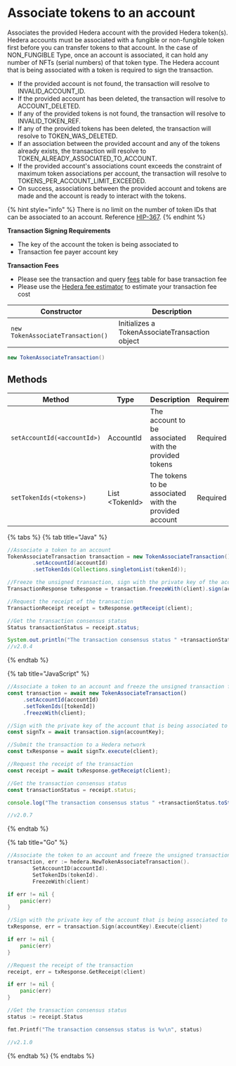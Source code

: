 # Associate tokens to an account

Associates the provided Hedera account with the provided Hedera token(s). Hedera accounts must be associated with a fungible or non-fungible token first before you can transfer tokens to that account. In the case of NON\_FUNGIBLE Type, once an account is associated, it can hold any number of NFTs (serial numbers) of that token type. The Hedera account that is being associated with a token is required to sign the transaction.

* If the provided account is not found, the transaction will resolve to INVALID\_ACCOUNT\_ID.
* If the provided account has been deleted, the transaction will resolve to ACCOUNT\_DELETED.
* If any of the provided tokens is not found, the transaction will resolve to INVALID\_TOKEN\_REF.
* If any of the provided tokens has been deleted, the transaction will resolve to TOKEN\_WAS\_DELETED.
* If an association between the provided account and any of the tokens already exists, the transaction will resolve to TOKEN\_ALREADY\_ASSOCIATED\_TO\_ACCOUNT.
* If the provided account's associations count exceeds the constraint of maximum token associations per account, the transaction will resolve to TOKENS\_PER\_ACCOUNT\_LIMIT\_EXCEEDED.
* On success, associations between the provided account and tokens are made and the account is ready to interact with the tokens.

{% hint style="info" %}
There is no limit on the number of token IDs that can be associated to an account. Reference [HIP-367](https://hips.hedera.com/hip/hip-367).
{% endhint %}

**Transaction Signing Requirements**

* The key of the account the token is being associated to
* Transaction fee payer account key

**Transaction Fees**

* Please see the transaction and query [fees](broken-reference) table for base transaction fee
* Please use the [Hedera fee estimator](https://hedera.com/fees) to estimate your transaction fee cost

| Constructor                       | Description                                    |
| --------------------------------- | ---------------------------------------------- |
| `new TokenAssociateTransaction()` | Initializes a TokenAssociateTransaction object |

```java
new TokenAssociateTransaction()
```

## Methods

| Method                      | Type            | Description                                           | Requirement |
| --------------------------- | --------------- | ----------------------------------------------------- | ----------- |
| `setAccountId(<accountId>)` | AccountId       | The account to be associated with the provided tokens | Required    |
| `setTokenIds(<tokens>)`     | List \<TokenId> | The tokens to be associated with the provided account | Required    |

{% tabs %}
{% tab title="Java" %}
```java
//Associate a token to an account
TokenAssociateTransaction transaction = new TokenAssociateTransaction()
        .setAccountId(accountId)
        .setTokenIds(Collections.singletonList(tokenId));

//Freeze the unsigned transaction, sign with the private key of the account that is being associated to a token, submit the transaction to a Hedera network
TransactionResponse txResponse = transaction.freezeWith(client).sign(accountKey).execute(client);

//Request the receipt of the transaction
TransactionReceipt receipt = txResponse.getReceipt(client);

//Get the transaction consensus status
Status transactionStatus = receipt.status;

System.out.println("The transaction consensus status " +transactionStatus);
//v2.0.4
```
{% endtab %}

{% tab title="JavaScript" %}
```javascript
//Associate a token to an account and freeze the unsigned transaction for signing
const transaction = await new TokenAssociateTransaction()
     .setAccountId(accountId)
     .setTokenIds([tokenId])
     .freezeWith(client);

//Sign with the private key of the account that is being associated to a token 
const signTx = await transaction.sign(accountKey);

//Submit the transaction to a Hedera network    
const txResponse = await signTx.execute(client);

//Request the receipt of the transaction
const receipt = await txResponse.getReceipt(client);

//Get the transaction consensus status
const transactionStatus = receipt.status;

console.log("The transaction consensus status " +transactionStatus.toString());

//v2.0.7
```
{% endtab %}

{% tab title="Go" %}
```go
//Associate the token to an account and freeze the unsigned transaction for signing
transaction, err := hedera.NewTokenAssociateTransaction().
        SetAccountID(accountId).
        SetTokenIDs(tokenId).
        FreezeWith(client)

if err != nil {
    panic(err)
}

//Sign with the private key of the account that is being associated to a token, submit the transaction to a Hedera network
txResponse, err = transaction.Sign(accountKey).Execute(client)

if err != nil {
    panic(err)
}

//Request the receipt of the transaction
receipt, err = txResponse.GetReceipt(client)

if err != nil {
    panic(err)
}

//Get the transaction consensus status
status := receipt.Status

fmt.Printf("The transaction consensus status is %v\n", status)

//v2.1.0
```
{% endtab %}
{% endtabs %}
